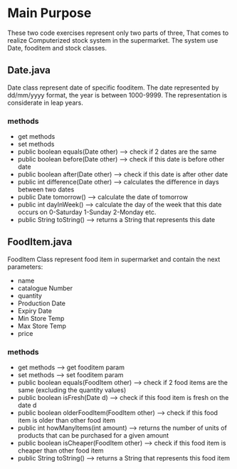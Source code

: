 # Main Purpose
These two code exercises represent only two parts of three, 
That comes to realize Computerized stock system in the supermarket.
The system use Date, fooditem and stock classes.

## Date.java
Date class represent date of specific fooditem.
The date represented by dd/mm/yyyy format, the year is between 1000-9999. 
The representation is considerate in leap years.
### methods
- get methods
- set methods
- public boolean equals(Date other)
--> check if 2 dates are the same
- public boolean before(Date other)
--> check if this date is before other date
- public boolean after(Date other)
--> check if this date is after other date
- public int difference(Date other)
--> calculates the difference in days between two dates
- public Date tomorrow()
--> calculate the date of tomorrow
- public int dayInWeek()
--> calculate the day of the week that this date occurs on 0-Saturday 1-Sunday 2-Monday etc.
- public String toString()
-->  returns a String that represents this date

## FoodItem.java
FoodItem Class represent food item in supermarket and contain the next parameters:
- name
- catalogue Number
- quantity
- Production Date
- Expiry Date
- Min Store Temp
- Max Store Temp
- price
### methods
- get methods --> get fooditem param
- set methods --> set fooditem param
- public boolean equals(FoodItem other) --> check if 2 food items are the same (excluding the quantity values)
- public boolean isFresh(Date d) --> check if this food item is fresh on the date d
- public boolean olderFoodItem(FoodItem other) --> check if this food item is older than other food item
- public int howManyItems(int amount) --> returns the number of units of products that can be purchased for a given amount
- public boolean isCheaper(FoodItem other) --> check if this food item is cheaper than other food item
- public String toString() --> returns a String that represents this food item
